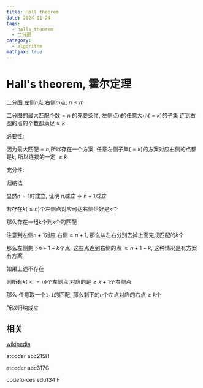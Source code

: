 ```yaml
---
title: Hall theorem
date: 2024-01-24
tags:
  - halls_theorem
  - 二分图
category:
  - algorithm
mathjax: true
---
```


# Hall's theorem, 霍尔定理

二分图 左侧$n$点,右侧$m$点, $n\le m$

二分图的最大匹配个数$=n$ 的充要条件, 左侧点$n$的任意大小$(=k)$的子集 连到右图的点的个数都满足$\ge k$

<!--more-->

必要性:

因为最大匹配$=n$,所以存在一个方案, 任意左侧子集$(=k)$的方案对应右侧的点都是$k$, 所以连接的一定 $\ge k$

充分性:

归纳法

显然$n = 1$时成立, 证明 $n成立 \to n+1成立$

若存在$k(\le n)$个左侧点对应可达右侧恰好是k个

那么存在一组k个到k个的匹配

注意到左侧$n+1$对应 右侧$\ge n+1$, 那么从左右分别去掉上面完成匹配的$k$个

那么左侧剩下$n+1-k$个点, 这些点连到右侧的点 $\ge n+1-k$, 这种情况是有方案有方案


如果上述不存在

则所有$k(<=n)$个左侧点,对应的是$\ge k+1$个右侧点

那么 任意取一个`1-1`的匹配, 那么剩下的$n$个左点对应的右点$\ge  k$个

所以归纳成立

## 相关

[wikipedia](https://zh.wikipedia.org/wiki/%E9%9C%8D%E7%88%BE%E5%A9%9A%E9%85%8D%E5%AE%9A%E7%90%86)

atcoder abc215H

atcoder abc317G

codeforces edu134 F